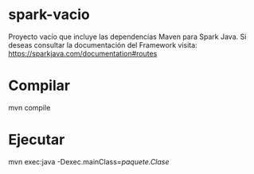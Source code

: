 # spark-vacio
Proyecto vacío que incluye las dependencias Maven para Spark Java.
Si deseas consultar la documentación del Framework visita:
	https://sparkjava.com/documentation#routes

# Compilar
mvn compile

# Ejecutar
mvn exec:java -Dexec.mainClass=*paquete.Clase*
